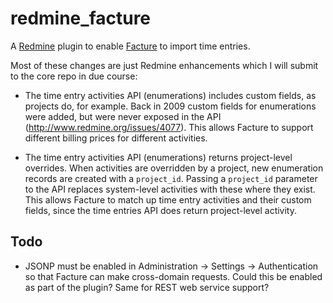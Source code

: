 # redmine_facture

A [Redmine](https://github.com/redmine/redmine) plugin to enable [Facture](https://github.com/watsonbox/facture) to import time entries.

Most of these changes are just Redmine enhancements which I will submit to the core repo in due course:

* The time entry activities API (enumerations) includes custom fields, as projects do, for example. Back in 2009 custom fields for enumerations were added, but were never exposed in the API (http://www.redmine.org/issues/4077). This allows Facture to support different billing prices for different activities.

* The time entry activities API (enumerations) returns project-level overrides. When activities are overridden by a project, new enumeration records are created with a `project_id`. Passing a `project_id` parameter to the API replaces system-level activities with these where they exist. This allows Facture to match up time entry activities and their custom fields, since the time entries API does return project-level activity.


## Todo

* JSONP must be enabled in Administration -> Settings -> Authentication so that Facture can make cross-domain requests. Could this be enabled as part of the plugin? Same for REST web service support?